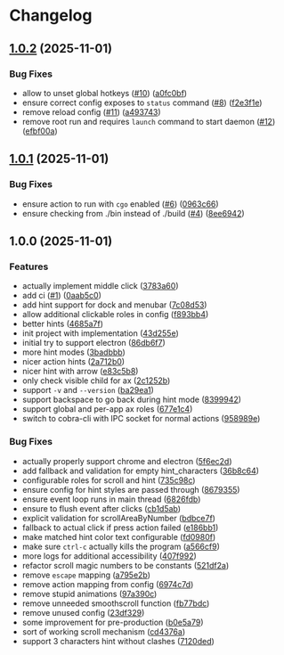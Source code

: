 # Changelog

## [1.0.2](https://github.com/y3owk1n/govim/compare/v1.0.1...v1.0.2) (2025-11-01)


### Bug Fixes

* allow to unset global hotkeys ([#10](https://github.com/y3owk1n/govim/issues/10)) ([a0fc0bf](https://github.com/y3owk1n/govim/commit/a0fc0bfec23673e07b9981fdf2b55a2a9c3ce4ab))
* ensure correct config exposes to `status` command ([#8](https://github.com/y3owk1n/govim/issues/8)) ([f2e3f1e](https://github.com/y3owk1n/govim/commit/f2e3f1ead92dc412bddabb0082bd0f851a3eeb4e))
* remove reload config ([#11](https://github.com/y3owk1n/govim/issues/11)) ([a493743](https://github.com/y3owk1n/govim/commit/a4937433777f40aee7ced39653aa168a4f738020))
* remove root run and requires `launch` command to start daemon ([#12](https://github.com/y3owk1n/govim/issues/12)) ([efbf00a](https://github.com/y3owk1n/govim/commit/efbf00a88388cd66618ec8fe79f69ce117728902))

## [1.0.1](https://github.com/y3owk1n/govim/compare/v1.0.0...v1.0.1) (2025-11-01)


### Bug Fixes

* ensure action to run with `cgo` enabled ([#6](https://github.com/y3owk1n/govim/issues/6)) ([0963c66](https://github.com/y3owk1n/govim/commit/0963c66e5ce204048f91c06ffedf20fec572f37f))
* ensure checking from ./bin instead of ./build ([#4](https://github.com/y3owk1n/govim/issues/4)) ([8ee6942](https://github.com/y3owk1n/govim/commit/8ee6942ab960d81a0b3f3409443cbd076162d3e8))

## 1.0.0 (2025-11-01)


### Features

* actually implement middle click ([3783a60](https://github.com/y3owk1n/govim/commit/3783a6008ebfc0aad4718d4bc151f8e2ee58d1cb))
* add ci ([#1](https://github.com/y3owk1n/govim/issues/1)) ([0aab5c0](https://github.com/y3owk1n/govim/commit/0aab5c0e0d23f8c76f8b116e777cdd04fc05f239))
* add hint support for dock and menubar ([7c08d53](https://github.com/y3owk1n/govim/commit/7c08d533304fffa8eafccde51bffd8a31789161e))
* allow additional clickable roles in config ([f893bb4](https://github.com/y3owk1n/govim/commit/f893bb4fe3da2680cf01ea4a369b66e7cfad22f2))
* better hints ([4685a7f](https://github.com/y3owk1n/govim/commit/4685a7f1e219cc73f1673192a915afdaa4142746))
* init project with implementation ([43d255e](https://github.com/y3owk1n/govim/commit/43d255ee3995f4dbaea09ab5c75c5eeb6454a404))
* initial try to support electron ([86db6f7](https://github.com/y3owk1n/govim/commit/86db6f7611b7059fd54827cf87bf8a2e74ed809a))
* more hint modes ([3badbbb](https://github.com/y3owk1n/govim/commit/3badbbb22254ed7a1342ddf1f895eeb21957d1e1))
* nicer action hints ([2a712b0](https://github.com/y3owk1n/govim/commit/2a712b0b71bae4aa7a9d4ef54c799cac0ca0d7df))
* nicer hint with arrow ([e83c5b8](https://github.com/y3owk1n/govim/commit/e83c5b86a72acb9a2008d79fcf6fd9a135170c03))
* only check visible child for ax ([2c1252b](https://github.com/y3owk1n/govim/commit/2c1252b79a7229d81854aaebebe7178f60ab8b27))
* support `-v` and `--version` ([ba29ea1](https://github.com/y3owk1n/govim/commit/ba29ea183b6fbb5ecb48e2d865037378a4afaf35))
* support backspace to go back during hint mode ([8399942](https://github.com/y3owk1n/govim/commit/8399942e996f0d192478de8bc34eb508cfcb4df5))
* support global and per-app ax roles ([677e1c4](https://github.com/y3owk1n/govim/commit/677e1c4e3f4f7bbd63aa2ac9087ed26ba012204c))
* switch to cobra-cli with IPC socket for normal actions ([958989e](https://github.com/y3owk1n/govim/commit/958989e21f325fe30c85d27cd5721d9b6b9df426))


### Bug Fixes

* actually properly support chrome and electron ([5f6ec2d](https://github.com/y3owk1n/govim/commit/5f6ec2d22aa0d3893894507ec6db3be4e64d52b6))
* add fallback and validation for empty hint_characters ([36b8c64](https://github.com/y3owk1n/govim/commit/36b8c645ba5ea29953946201e76d6dda3a864067))
* configurable roles for scroll and hint ([735c98c](https://github.com/y3owk1n/govim/commit/735c98ceffe8a60392467b462ba8b686940f4327))
* ensure config for hint styles are passed through ([8679355](https://github.com/y3owk1n/govim/commit/867935560a17f9d2fbce1978ee581dfda9fddae3))
* ensure event loop runs in main thread ([6826fdb](https://github.com/y3owk1n/govim/commit/6826fdb05e6b9373135562d7f6bdb38e21d35ad7))
* ensure to flush event after clicks ([cb1d5ab](https://github.com/y3owk1n/govim/commit/cb1d5ab5c7cf4cdbf5010c87576755752eb48f09))
* explicit validation for scrollAreaByNumber ([bdbce7f](https://github.com/y3owk1n/govim/commit/bdbce7f4992d728b8ab583ffa840245925b8654b))
* fallback to actual click if press action failed ([e186bb1](https://github.com/y3owk1n/govim/commit/e186bb1dad3d41f81ef0c9352e963ca1be555b03))
* make matched hint color text configurable ([fd0980f](https://github.com/y3owk1n/govim/commit/fd0980f9ddd18de75e5e2fc7e09182731aab683b))
* make sure `ctrl-c` actually kills the program ([a566cf9](https://github.com/y3owk1n/govim/commit/a566cf958db4441399df4a446b45b63b69015245))
* more logs for additional accessibility ([407f992](https://github.com/y3owk1n/govim/commit/407f99273a2c9f4c03455482d2f5aedefe29556f))
* refactor scroll magic numbers to be constants ([521df2a](https://github.com/y3owk1n/govim/commit/521df2acfd3e94ea1007b341773d7bbc8ce86365))
* remove `escape` mapping ([a795e2b](https://github.com/y3owk1n/govim/commit/a795e2bfb2d15fd154578d575761210c35f470db))
* remove action mapping from config ([6974c7d](https://github.com/y3owk1n/govim/commit/6974c7db0ce742e4fafa43ef3e3d9ff002f5d95e))
* remove stupid animations ([97a390c](https://github.com/y3owk1n/govim/commit/97a390c1734f5fa86ee6c9928c5c489bf7ce4247))
* remove unneeded smoothscroll function ([fb77bdc](https://github.com/y3owk1n/govim/commit/fb77bdc4163b6568e9dff8647485d74b3de37d2c))
* remove unused config ([23df329](https://github.com/y3owk1n/govim/commit/23df3293eae53f1f542aa5c26f0abf2a680bd51f))
* some improvement for pre-production ([b0e5a79](https://github.com/y3owk1n/govim/commit/b0e5a79cb3fac447482d50058f165c6492dcaeff))
* sort of working scroll mechanism ([cd4376a](https://github.com/y3owk1n/govim/commit/cd4376a83ffb5f6910d8e68f3fc423d32d098b03))
* support 3 characters hint without clashes ([7120ded](https://github.com/y3owk1n/govim/commit/7120ded044132cfe155665d5cfa70122201dea11))
